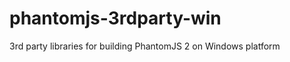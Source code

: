 phantomjs-3rdparty-win
======================

3rd party libraries for building PhantomJS 2 on Windows platform
